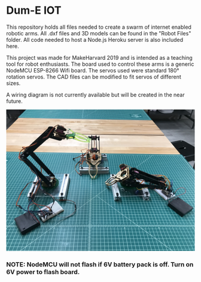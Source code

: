 # Dum-E IOT

This repository holds all files needed to create a swarm of internet enabled robotic arms. All .dxf files and 3D models can be found in the "Robot Files" folder. All code needed to host a Node.js Heroku server is also included here. 

This project was made for MakeHarvard 2019 and is intended as a teaching tool for robot enthusiasts. The board used to control these arms is a generic NodeMCU ESP-8266 Wifi board. The servos used were standard 180° rotation servos. The CAD files can be modified to fit servos of different sizes. 

A wiring diagram is not currently available but will be created in the near future.

![alt text](https://raw.githubusercontent.com/0xJeremy/Dum-E-IOT/master/images/image1.jpeg "Dum-E IOT Arms")

### NOTE: NodeMCU will not flash if 6V battery pack is off. Turn on 6V power to flash board.